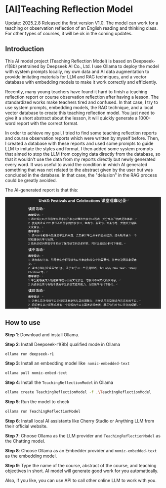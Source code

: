 # [AI]Teaching Reflection Model

Update: 2025.2.8 Released the first version V1.0. The model can work for a teaching or observation reflection of an English reading and thinking class. For other types of courses, it will be ok in the coming updates. 

## Introduction

This AI model project (Teaching Reflection Model) is based on Deepseek-r1(8b) pretrained by Deepseek AI Co., Ltd. I use Ollama to deploy the model with system prompts locally, my own data and AI data augmentation to provide imitating materials for LLM and RAG techniques, and a vector database with embedding models to make it work correctly and efficiently.

Recently, many young teachers have found it hard to finish a teaching reflection report or course observation reflection after having a lesson. The standardized works make teachers tired and confused. In that case, I try to use system prompts, embedding models, the RAG technique, and a local vector database to create this teaching reflection model. You just need to give it a short abstract about the lesson, it will quickly generate a 1000-word report with the correct format.

In order to achieve my goal, I tried to find some teaching reflection reports and course observation reports which were written by myself before. Then, I created a database with these reports and used some prompts to guide LLM to imitate the styles and format. I then added some system prompts that aimed to stop the LLM from copying data directly from the database, so that it wouldn't use the data from my reports directly but newly generated every word. It was useful to avoid the condition in which AI generated something that was not related to the abstract given by the user but was concluded in the database. In that case, the "delusion" in the RAG process could be greatly avoided. 

The AI-generated report is that this:

![test](https://github.com/TerimaLabX/AI-Teaching-Reflection-Model/blob/main/Training%20Picture.png)


## How to use

**Step 1**: Download and install Ollama.

**Step 2**: Install Deepseek-r1(8b) qualified mode in Ollama

```bash
ollama run deepseek-r1
```

**Step 3**: Install an embedding model like` nomic-embedded-text`

```bash
ollama pull nomic-embed-text
```

**Step 4**: Install the `TeachingReflectionModel` in Ollama

```bash
ollama create TeachingReflectionModel -f .\TeachingReflectionModel
```

**Step 5**: Run the model to check

```bash
ollama run TeachingReflectionModel
```

**Step 6**: Install local AI assistants like Cherry Studio or Anything LLM from their official website.

**Step 7**: Choose Ollama as the LLM provider and `TeachingReflectionModel` as the Chatting model.

**Step 8**: Choose Ollama as an Embedder provider and `nomic-embedded-text` as the embedding model.

**Step 9**: Type the name of the course, abstract of the course, and teaching objectives in short. AI model will generate good work for you automatically.

Also, if you like, you can use API to call other online LLM to work with you.
